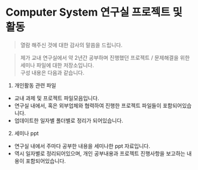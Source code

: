 # Computer System 연구실 프로젝트 및 활동
>열람 해주신 것에 대한 감사의 말씀을 드립니다.      

>제가 교내 연구실에서 약 2년간 공부하며 진행했던 프로젝트 / 문제해결을 위한 세미나 파일에 대한 저장소입니다.   
>구성 내용은 다음과 같습니다.

1. 개인활동 관련 파일
 - 교내 과제 및 프로젝트 파일모음입니다.
 - 연구실 내에서, 혹은 외부업체와 협력하여 진행한 프로젝트 파일들이 포함되어있습니다.
 - 업데이트한 일자별 폴더별로 정리가 되어있습니다.
2. 세미나 ppt 
 - 연구실 내에서 주마다 공부한 내용을 세미나한 ppt 자료입니다.
 - 역시 일자별로 정리되어있으며, 개인 공부내용과 프로젝트 진행사항을 보고하는 내용이 포함되어있습니다.
